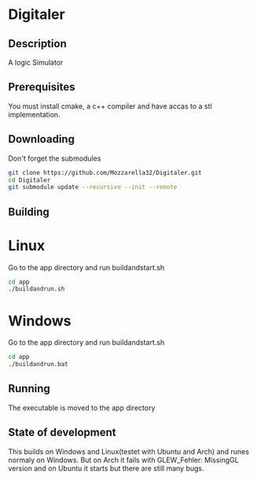 # Digitaler
## Description
A logic Simulator

## Prerequisites
You must install cmake, a c++ compiler and have accas to a stl implementation.

## Downloading 
Don't forget the submodules
```bash
git clone https://github.com/Mozzarella32/Digitaler.git
cd Digitaler
git submodule update --recursive --init --remote
```

## Building
# Linux
Go to the app directory and run buildandstart.sh
```bash
cd app
./buildandrun.sh
```
# Windows
Go to the app directory and run buildandstart.sh
```bash
cd app
./buildandrun.bat
```

## Running
The executable is moved to the app directory

## State of development
This builds on Windows and Linux(testet with Ubuntu and Arch) and runes normaly on Windows. But on Arch it fails with GLEW_Fehler: MissingGL version and on Ubuntu it starts but there are still many bugs.
